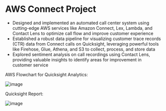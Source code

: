 # AWS Connect Project
- Designed and implemented an automated call center system using cutting-edge AWS services like Amazon Connect, Lex, Lambda, and Contact Lens to optimize call flow and improve customer experience
- Established a robust data pipeline for visualizing customer trace records (CTR) data from Connect calls on Quicksight, leveraging powerful tools like Firehose, Glue, Athena, and S3 to collect, process, and store data 
- Explored sentiment analysis on call recordings using Contact Lens, providing valuable insights to identify areas for improvement in customer service

  

AWS Flowchart for Quicksight Analytics:

![image](https://user-images.githubusercontent.com/62932933/219936837-e79e24b2-6870-4dbf-bc79-9c9a3055ee4b.png)

Quicksight Report:

![image](https://user-images.githubusercontent.com/62932933/219972278-7ea0108f-cd00-4cc7-96da-18a1c77c15bb.png)

